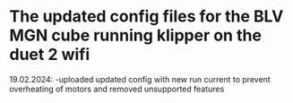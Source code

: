 # The updated config files for the BLV MGN cube running klipper on the duet 2 wifi 

19.02.2024:
-uploaded updated config with new run current to prevent overheating of motors and removed unsupported features
